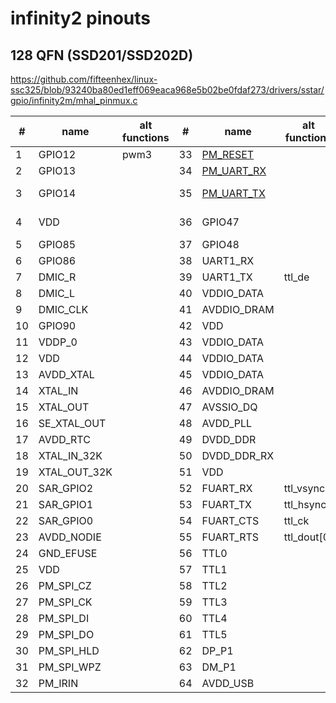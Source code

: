 # infinity2 pinouts

## 128 QFN (SSD201/SSD202D)

https://github.com/fifteenhex/linux-ssc325/blob/93240ba80ed1eff069eaca968e5b02be0fdaf273/drivers/sstar/gpio/infinity2m/mhal_pinmux.c

| #  | name         | alt functions | #  | name                                       | alt functions | #  | name      | alt functions | #   | name                                 | alt functions      |
|----|--------------|---------------|----|--------------------------------------------|---------------|----|-----------|---------------|-----|--------------------------------------|--------------------|
| 1  | GPIO12       | pwm3          | 33 | [PM_RESET](/ip/commonpins.md#pm_reset)     |               | 65 | TTL6      |               | 97  | SD_D2                                |                    |
| 2  | GPIO13       |               | 34 | [PM_UART_RX](/ip/commonpins.md#pm_uart_rx) |               | 66 | TTL7      |               | 98  | VDDP_1                               |                    |
| 3  | GPIO14       |               | 35 | [PM_UART_TX](/ip/commonpins.md#pm_uart_tx) |               | 67 | TTL8      |               | 99  | GPIO0                                | eth1_mdio, i2s_wck |
| 4  | VDD          |               | 36 | GPIO47                                     |               | 68 | TTL9      |               | 100 | GPIO1                                | eth1_mdc, i2s_bck  |
| 5  | GPIO85       |               | 37 | GPIO48                                     |               | 69 | TTL10     |               | 101 | GPIO2                                | i2c1_scl           |
| 6  | GPIO86       |               | 38 | UART1_RX                                   |               | 70 | TTL11     |               | 102 | GPIO3                                | i2c1_sda           |
| 7  | DMIC_R       |               | 39 | UART1_TX                                   | ttl_de        | 71 | TTL12     |               | 103 | [PM_LED0](/ip/commonpins.md#pm_led0) |                    |
| 8  | DMIC_L       |               | 40 | VDDIO_DATA                                 |               | 72 | TTL13     |               | 104 | [PM_LED1](/ip/commonpins.md#pm_led1) |                    |
| 9  | DMIC_CLK     |               | 41 | AVDDIO_DRAM                                |               | 73 | TTL14     |               | 105 | VDD                                  |                    |
| 10 | GPIO90       |               | 42 | VDD                                        |               | 74 | TTL15     |               | 106 | AVDD_ETH                             |                    |
| 11 | VDDP_0       |               | 43 | VDDIO_DATA                                 |               | 75 | AVDD1     |               | 107 | ETH_RN                               |                    |
| 12 | VDD          |               | 44 | VDDIO_DATA                                 |               | 76 | VDDP_1    |               | 108 | ETH_RP                               |                    |
| 13 | AVDD_XTAL    |               | 45 | VDDIO_DATA                                 |               | 77 | VDD       |               | 109 | ETH_TN                               |                    |
| 14 | XTAL_IN      |               | 46 | AVDDIO_DRAM                                |               | 78 | VDD       |               | 110 | ETH_TP                               |                    |
| 15 | XTAL_OUT     |               | 47 | AVSSIO_DQ                                  |               | 79 | TTL16     | mdio?         | 111 | DP_P2                                |                    |
| 16 | SE_XTAL_OUT  |               | 48 | AVDD_PLL                                   |               | 80 | TTL17     | mdc?          | 112 | DM_P2                                |                    |
| 17 | AVDD_RTC     |               | 49 | DVDD_DDR                                   |               | 81 | TTL18     |               | 113 | AVDD_USB                             |                    |
| 18 | XTAL_IN_32K  |               | 50 | DVDD_DDR_RX                                |               | 82 | TTL19     |               | 114 | AVDD_AUD                             |                    |
| 19 | XTAL_OUT_32K |               | 51 | VDD                                        |               | 83 | TTL20     | rmii_rxd0?    | 115 | AUD_LINEOUT_R0                       |                    |
| 20 | SAR_GPIO2    |               | 52 | FUART_RX                                   | ttl_vsync     | 84 | TTL21     | rmii_rxd1?    | 116 | AUD_LINEOUT_L0                       |                    |
| 21 | SAR_GPIO1    |               | 53 | FUART_TX                                   | ttl_hsync     | 85 | TTL22     | rmii_txd0?    | 117 | AUD_MICCM0                           |                    |
| 22 | SAR_GPIO0    |               | 54 | FUART_CTS                                  | ttl_ck        | 86 | TTL23     | rmii_txd1?    | 118 | AUD_MICIN0                           |                    |
| 23 | AVDD_NODIE   |               | 55 | FUART_RTS                                  | ttl_dout[0]   | 87 | TTL24     | rmii_txen?    | 119 | AUD_VRM_DAC                          |                    |
| 24 | GND_EFUSE    |               | 56 | TTL0                                       |               | 88 | TTL25     |               | 120 | AUD_VAG                              |                    |
| 25 | VDD          |               | 57 | TTL1                                       |               | 89 | TTL26     |               | 121 | GPIO4                                |                    |
| 26 | PM_SPI_CZ    |               | 58 | TTL2                                       |               | 90 | TTL27     |               | 122 | GPIO5                                |                    |
| 27 | PM_SPI_CK    |               | 59 | TTL3                                       |               | 91 | PM_SD_CDZ |               | 123 | GPIO6                                |                    |
| 28 | PM_SPI_DI    |               | 60 | TTL4                                       |               | 92 | SD_D1     |               | 124 | GPIO7                                |                    |
| 29 | PM_SPI_DO    |               | 61 | TTL5                                       |               | 93 | SD_D0     |               | 125 | UART2_RX                             | spi0_mode5         |
| 30 | PM_SPI_HLD   |               | 62 | DP_P1                                      |               | 94 | SD_CLK    |               | 126 | UART2_TX                             | spi0_mode5         |
| 31 | PM_SPI_WPZ   |               | 63 | DM_P1                                      |               | 95 | SD_CMD    |               | 127 | GPIO10                               | spi0_mode5         |
| 32 | PM_IRIN      |               | 64 | AVDD_USB                                   |               | 96 | SD_D3     |               | 128 | GPIO11                               | spi0_mode5         |
